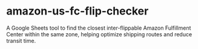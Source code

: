# amazon-us-fc-flip-checker
A Google Sheets tool to find the closest inter-flippable Amazon Fulfillment Center within the same zone, helping optimize shipping routes and reduce transit time.

